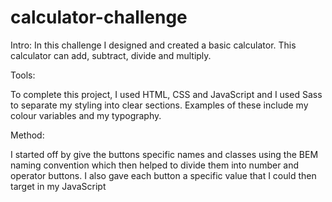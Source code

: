 # calculator-challenge
Intro:
In this challenge I designed and created a basic calculator. This calculator can add, subtract, divide and multiply.

Tools:

To complete this project, I used HTML, CSS and JavaScript and I used Sass to separate my styling into clear sections. Examples of these include my colour variables and my typography.

Method:

I started off by give the buttons specific names and classes using the BEM naming convention which then helped to divide them into number and operator buttons. I also gave each button a specific value that I could then target in my JavaScript